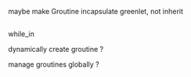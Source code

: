 
maybe make Groutine incapsulate greenlet, not inherit

##

while_in

dynamically create groutine ?

manage groutines globally ?
